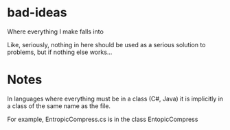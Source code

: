 # bad-ideas
Where everything I make falls into

Like, seriously, nothing in here should be used as a
serious solution to problems, but if nothing else works...

# Notes
In languages where everything must be in a class (C#, Java)
it is implicitly in a class of the same name as the file.

For example, EntropicCompress.cs is in the class EntopicCompress
